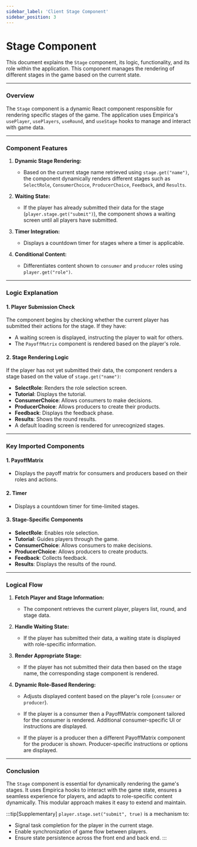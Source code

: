 ```yaml
---
sidebar_label: 'Client Stage Component'
sidebar_position: 3
---
```


# <span class="h1style">Stage Component</span>
This document explains the `Stage` component, its logic, functionality, and its role within the application. This component manages the rendering of different stages in the game based on the current state.

---

### <span class="h2style">Overview</span>

The `Stage` component is a dynamic React component responsible for rendering specific stages of the game. The application uses Empirica's `usePlayer`, `usePlayers`, `useRound`, and `useStage` hooks to manage and interact with game data.

---

### <span class="h2style">Component Features</span>

1. **Dynamic Stage Rendering:**
   - Based on the current stage name retrieved using `stage.get("name")`, the component dynamically renders different stages such as `SelectRole`, `ConsumerChoice`, `ProducerChoice`, `Feedback`, and `Results`.

2. **Waiting State:**
   - If the player has already submitted their data for the stage (`player.stage.get("submit")`), the component shows a waiting screen until all players have submitted.

3. **Timer Integration:**
   - Displays a countdown timer for stages where a timer is applicable.

4. **Conditional Content:**
   - Differentiates content shown to `consumer` and `producer` roles using `player.get("role")`.

---

### <span class="h2style">Logic Explanation</span>

#### <span class="custom-heading">1. Player Submission Check</span>

The component begins by checking whether the current player has submitted their actions for the stage. If they have:
- A waiting screen is displayed, instructing the player to wait for others.
- The `PayoffMatrix` component is rendered based on the player's role.

#### <span class="custom-heading">2. Stage Rendering Logic</span>

If the player has not yet submitted their data, the component renders a stage based on the value of `stage.get("name")`:
- **SelectRole**: Renders the role selection screen.
- **Tutorial**: Displays the tutorial.
- **ConsumerChoice**: Allows consumers to make decisions.
- **ProducerChoice**: Allows producers to create their products.
- **Feedback**: Displays the feedback phase.
- **Results**: Shows the round results.
- A default loading screen is rendered for unrecognized stages.

---

### <span class="h2style">Key Imported Components</span>

#### <span class="custom-heading">1. PayoffMatrix</span>
- Displays the payoff matrix for consumers and producers based on their roles and actions.

#### <span class="custom-heading">2. Timer</span>
- Displays a countdown timer for time-limited stages.

#### <span class="custom-heading">3. Stage-Specific Components</span>
- **SelectRole**: Enables role selection.
- **Tutorial**: Guides players through the game.
- **ConsumerChoice**: Allows consumers to make decisions.
- **ProducerChoice**: Allows producers to create products.
- **Feedback**: Collects feedback.
- **Results**: Displays the results of the round.

---

### <span class="h2style">Logical Flow</span>

1. **Fetch Player and Stage Information:**
   - The component retrieves the current player, players list, round, and stage data.

2. **Handle Waiting State:**
   - If the player has submitted their data, a waiting state is displayed with role-specific information.

3. **Render Appropriate Stage:**
   - If the player has not submitted their data then based on the stage name, the corresponding stage component is rendered.

4. **Dynamic Role-Based Rendering:**
   - Adjusts displayed content based on the player's role (`consumer` or `producer`).
   - If the player is a consumer then a PayoffMatrix component tailored for the consumer is rendered. Additional consumer-specific UI or instructions are displayed.
   
   - If the player is a producer then a different PayoffMatrix component for the producer is shown. Producer-specific instructions or options are displayed.

---

### <span class="h2style">Conclusion</span>
The `Stage` component is essential for dynamically rendering the game's stages. It uses Empirica hooks to interact with the game state, ensures a seamless experience for players, and adapts to role-specific content dynamically. This modular approach makes it easy to extend and maintain.

:::tip[Supplementary]
`player.stage.set("submit", true)` is a mechanism to:

- Signal task completion for the player in the current stage.
- Enable synchronization of game flow between players.
- Ensure state persistence across the front end and back end.
:::